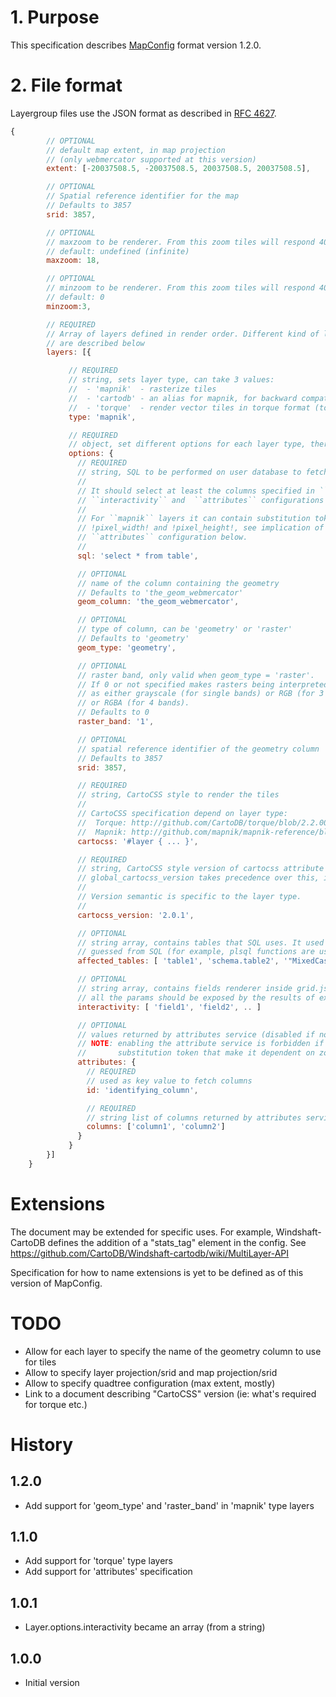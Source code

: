 # 1. Purpose

This specification describes
[MapConfig](MapConfig-specification) format version 1.2.0.


# 2. File format

Layergroup files use the JSON format as described in [RFC 4627](http://www.ietf.org/rfc/rfc4627.txt).

```javascript
{
        // OPTIONAL
        // default map extent, in map projection
        // (only webmercator supported at this version)
        extent: [-20037508.5, -20037508.5, 20037508.5, 20037508.5],

        // OPTIONAL
        // Spatial reference identifier for the map
        // Defaults to 3857
        srid: 3857,

        // OPTIONAL
        // maxzoom to be renderer. From this zoom tiles will respond 404
        // default: undefined (infinite)
        maxzoom: 18,

        // OPTIONAL
        // minzoom to be renderer. From this zoom tiles will respond 404. Must be less than maxzoom
        // default: 0
        minzoom:3,

        // REQUIRED
        // Array of layers defined in render order. Different kind of layers supported
        // are described below
        layers: [{

             // REQUIRED
             // string, sets layer type, can take 3 values:
             //  - 'mapnik'  - rasterize tiles
             //  - 'cartodb' - an alias for mapnik, for backward compatibility
             //  - 'torque'  - render vector tiles in torque format (to be linked)
             type: 'mapnik',

             // REQUIRED
             // object, set different options for each layer type, there are 3 common mandatory attributes
             options: {
               // REQUIRED
               // string, SQL to be performed on user database to fetch the data to be rendered.
               //
               // It should select at least the columns specified in ``geom_column``,
               // ``interactivity`` and  ``attributes`` configurations below.
               //
               // For ``mapnik`` layers it can contain substitution tokens !bbox!,
               // !pixel_width! and !pixel_height!, see implication of that in the
               // ``attributes`` configuration below.
               //
               sql: 'select * from table',

               // OPTIONAL
               // name of the column containing the geometry
               // Defaults to 'the_geom_webmercator'
               geom_column: 'the_geom_webmercator',

               // OPTIONAL
               // type of column, can be 'geometry' or 'raster'
               // Defaults to 'geometry'
               geom_type: 'geometry',

               // OPTIONAL
               // raster band, only valid when geom_type = 'raster'.
               // If 0 or not specified makes rasters being interpreted
               // as either grayscale (for single bands) or RGB (for 3 bands)
               // or RGBA (for 4 bands).
               // Defaults to 0
               raster_band: '1',

               // OPTIONAL
               // spatial reference identifier of the geometry column
               // Defaults to 3857
               srid: 3857,

               // REQUIRED
               // string, CartoCSS style to render the tiles
               //
               // CartoCSS specification depend on layer type:
               //  Torque: http://github.com/CartoDB/torque/blob/2.2.00/lib/torque/cartocss_reference.js
               //  Mapnik: http://github.com/mapnik/mapnik-reference/blob/v5.0.7/2.2.0/reference.json
               cartocss: '#layer { ... }',

               // REQUIRED
               // string, CartoCSS style version of cartocss attribute
               // global_cartocss_version takes precedence over this, if present
               //
               // Version semantic is specific to the layer type.
               //
               cartocss_version: '2.0.1',

               // OPTIONAL
               // string array, contains tables that SQL uses. It used when affected tables can't be
               // guessed from SQL (for example, plsql functions are used)
               affected_tables: [ 'table1', 'schema.table2', '"MixedCase"."Table"' ],

               // OPTIONAL
               // string array, contains fields renderer inside grid.json
               // all the params should be exposed by the results of executing the query in sql attribute
               interactivity: [ 'field1', 'field2', .. ]

               // OPTIONAL
               // values returned by attributes service (disabled if no config is given)
               // NOTE: enabling the attribute service is forbidden if the "sql" option contains
               //       substitution token that make it dependent on zoom level or viewport extent.
               attributes: {
                 // REQUIRED
                 // used as key value to fetch columns
                 id: 'identifying_column',

                 // REQUIRED
                 // string list of columns returned by attributes service
                 columns: ['column1', 'column2']
               }
             }
        }]
    }
```
# Extensions

The document may be extended for specific uses.
For example, Windshaft-CartoDB defines the addition of a "stats_tag" element
in the config. See https://github.com/CartoDB/Windshaft-cartodb/wiki/MultiLayer-API

Specification for how to name extensions is yet to be defined as of this version
of MapConfig.

# TODO

 - Allow for each layer to specify the name of the geometry column to use for tiles
 - Allow to specify layer projection/srid and map projection/srid
 - Allow to specify quadtree configuration (max extent, mostly)
 - Link to a document describing "CartoCSS" version (ie: what's required for torque etc.)

# History

## 1.2.0

 - Add support for 'geom_type' and 'raster_band' in 'mapnik' type layers

## 1.1.0

 - Add support for 'torque' type layers
 - Add support for 'attributes' specification

## 1.0.1

 - Layer.options.interactivity became an array (from a string)

## 1.0.0

 - Initial version
